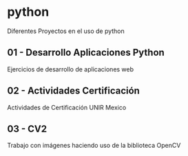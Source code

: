 # python
Diferentes Proyectos en el uso de python

## 01 - Desarrollo Aplicaciones Python
Ejercicios de desarrollo de aplicaciones web

## 02 - Actividades Certificación
Actividades de Certificación UNIR Mexico

## 03 - CV2
Trabajo con imágenes haciendo uso de la biblioteca OpenCV

